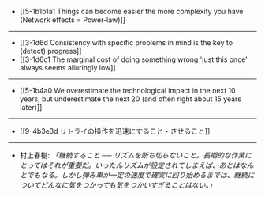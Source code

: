 - [[5-1b1b1a1 Things can become easier the more complexity you have (Network effects = Power-law)]]
---
- [[3-1d6d Consistency with specific problems in mind is the key to (detect) progress]]
- [[3-1d6c1 The marginal cost of doing something wrong 'just this once' always seems alluringly low]]
---
- [[5-1b4a0 We overestimate the technological impact in the next 10 years, but underestimate the next 20 (and often right about 15 years later)]]
---
- [[9-4b3e3d リトライの操作を迅速にすること・させること]]
---
- 村上春樹:
	*「継続すること ── リズムを断ち切らないこと。長期的な作業にとってはそれが重要だ。いったんリズムが設定されてしまえば、あとはなんとでもなる。しかし弾み車が一定の速度で確実に回り始めるまでは、継続についてどんなに気をつかっても気をつかいすぎることはない。」*